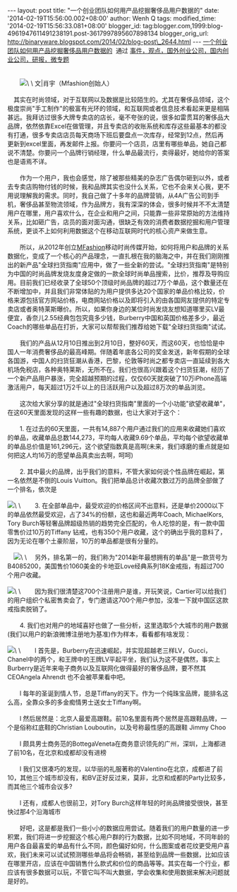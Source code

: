 --- layout: post title: "一个创业团队如何用产品挖掘奢侈品用户数据的"
date: '2014-02-19T15:56:00.002+08:00' author: Wenh Q tags:
modified\_time: '2014-02-19T15:56:33.081+08:00' blogger\_id:
tag:blogger.com,1999:blog-4961947611491238191.post-3617997895607898134
blogger\_orig\_url:
http://binaryware.blogspot.com/2014/02/blog-post\_2644.html ---
[一个创业团队如何用产品挖掘奢侈品用户数据的](http://www.kuailiyu.com/article/8333.html)  通过
[事件，观点，国外创业公司，国内创业公司，研报，微专题](http://www.kuailiyu.com/)\
\
\
　　![](https://images-blogger-opensocial.googleusercontent.com/gadgets/proxy?url=http%3A%2F%2Fwww.kuailiyu.com%2Fuploadfile%2F2014%2F0219%2F20140219102615174.jpg&container=blogger&gadget=a&rewriteMime=image%2F*)\
\
文|肖宇（Mfashion创始人）\
\
　其实在时尚领域，对于互联网以及数据是比较陌生的。尤其在奢侈品领域，这个极度崇尚"手工制作"的极富有光环的领域，和互联网或者信息技术看起来更是相隔甚远。我拜访过很多大牌专卖店的店长，毫不夸张的说，很多如雷贯耳的奢侈品大品牌，依然依靠Excel在做管理，并且专卖店的收账系统和库存这些最基本的都没有打通，很多专卖店店员每天商场下班后要盘点一次库存，经常到12点，然后再更新到excel里面，再发邮件上报。你要问一个店员，店里有哪些单品，她自己都说不清楚。你要问一个品牌行销经理，什么单品最流行，卖得最好，她给你的答案也是语焉不详。\
\
　　作为一个用户，我也会感觉，除了被那些精美的杂志广告偶尔砸到以外，或者去专卖店购物付钱的时候，我和品牌其实也没什么关系，它也不会来关心我，更不用说理解我的需求。同时，我自己做了十多年的品牌营销，从4A广告公司到手机，奢侈品甚至物流领域，作为品牌方，我有深深的体会，很多时候并不不太清楚用户在哪里，用户喜欢什么，在企业和用户之间，只能靠一些非常原始的方法维持关系，比如砸广告，店员的面对面沟通，很缺乏有效的消费者数据挖掘和用户管理系统，更谈不上如何利用数据这个在移动互联网时代的核心资产来做生意。\
\
　　所以，从2012年创立[MFashion](http://www.mfashion.com.cn/)移动时尚传媒开始，如何将用户和品牌的关系数据化，变成了一个核心的产品理念，一直扎根在我的脑海之中，并在我们刚刚推出的新产品"全球扫货指南"应用中，做了一些全新的尝试。"全球扫货指南"是特别为中国的时尚品牌发烧友度身定做的一款全球时尚单品搜索，比价，推荐及导购应用。目前我们已经收录了全球50个顶级时尚品牌的超过7万个单品，这个数量还在不断增加中，并且我们非常体贴的为用户提供多达20个国家的单品价格比较，价格来源包括官方网站价格，电商网站价格以及即将引入的由各国网友提供的特定专卖店或者奥特莱斯曝价。所以，如果你身边的某位时尚发烧友想知道哪里买LV最便宜，香奈儿2.55经典包包究竟多少钱，Burberry中国和英国价格差多少，最近Coach的哪些单品在打折，大家可以帮帮我们推荐给她下载"全球扫货指南"试试。\
\
　　我们的产品从12月10日推出到2月10日，整好60天，而这60天，也恰恰是中国人一年消费奢侈品的最高峰期。伴随着年底各公司的奖金发送，新年假期的全球各国游，中国人的扫货狂潮从香港，巴黎，伦敦等时尚之都专卖店一直延续到各大机场免税店，各种奥特莱斯，无所不在。我们也很高兴跟着这个扫货狂潮，经历了一个新产品用户暴涨，完全超越预期的过程，仅仅60天就突破了10万iPhone高端激活用户，每天超过1万2千以上的日活跃用户以及超过8万次的单品浏览。\
\
　　这次给大家分享的就是通过"全球扫货指南"里面的一个小功能"欲望收藏单"，在这60天里面发现的这样一些有趣的数据，也让大家对于这个：\
\
　　1.
在过去的60天里面，一共有14,887个用户通过我们的应用来收藏她们喜欢的单品，收藏单品总数144,273，平均每人收藏9.69个单品，平均每个欲望收藏单的单品总价值是161,296元，这个欲望指数真是高啊(未来，我们琢磨的重点就是如何把这人均16万的愿望单品真卖出去啊，呵呵)\
\
　　2.
其中最火的品牌，出乎我们的意料，不管大家如何说个性品牌在崛起，第一名依然是不倒的Louis
Vuitton。我们把单品总计收藏次数过万的品牌全部做了一个排名，依次是\
\
![](https://images-blogger-opensocial.googleusercontent.com/gadgets/proxy?url=http%3A%2F%2Fwww.kuailiyu.com%2Fuploadfile%2F2014%2F0219%2F20140219101753250.jpg&container=blogger&gadget=a&rewriteMime=image%2F*)\
\
　　3.
在全部单品中，最受欢迎的价格区间不出意料，还是单价2000以下的单品依然最受欢迎，占了34%的份额，这也和最近两年Coach,
MichaelKors, Tory
Burch等轻奢品牌超级热销的趋势完全匹配的，令人吃惊的是，有一款中国零售价过10万的Tiffany
钻戒，也有350个用户收藏，这个的确出乎我的意料了，因为无论在哪个土豪阶层，10万的单品都是很有分量的。\
\
　![](https://images-blogger-opensocial.googleusercontent.com/gadgets/proxy?url=http%3A%2F%2Fwww.kuailiyu.com%2Fuploadfile%2F2014%2F0219%2F20140219101753267.jpg&container=blogger&gadget=a&rewriteMime=image%2F*)\
\
　另外，排名第一的，我们称为"2014新年最想拥有的单品"是一款货号为B4085200，美国售价1060美金的卡地亚Love经典系列18K金戒指，有超过700个用户收藏。\
\
![](https://images-blogger-opensocial.googleusercontent.com/gadgets/proxy?url=http%3A%2F%2Fwww.kuailiyu.com%2Fuploadfile%2F2014%2F0219%2F20140219101751499.jpg&container=blogger&gadget=a&rewriteMime=image%2F*)\
\
　　因为我们很清楚这700个注册用户是谁，开玩笑说，Cartier可以给我们的用户组织个私密售卖会了，专门邀请这700个用户参加，没准一下就中国区这款戒指卖脱销了。\
\
　　4.
我们也对用户的地域喜好也做了一些分析，这里选取5个大城市的用户数据(我们以用户的新浪微博注册地为基准)作为样本，看看都有啥发现：\
\
![](https://images-blogger-opensocial.googleusercontent.com/gadgets/proxy?url=http%3A%2F%2Fwww.kuailiyu.com%2Fuploadfile%2F2014%2F0219%2F20140219101751746.jpg&container=blogger&gadget=a&rewriteMime=image%2F*)\
\
　　l
首先是，Burberry在迅速崛起，并实现超越老三样LV，Gucci，Chanel中的两个，和王牌中的王牌LV平起平坐，我们认为这不是偶然，事实上Burberry是近年来电子商务以及互联网化做得最好的奢侈品牌，要不然其CEOAngela
Ahrendt 也不会被苹果看中吧。\
\
　　l
每年的圣诞到情人节，总是Tiffany的天下。作为一个纯珠宝品牌，能排名这么高，全靠众多的多金痴情男士送女士Tiffany啊。\
\
　　l
然后居然是：北京人最爱高跟鞋。前10名里面有两个居然是高跟鞋品牌，一个是俗称红底鞋的Christian
Louboutin，以及号称最性感的高跟鞋 Jimmy Choo\
\
　　l
颇具男士商务范的BottegaVeneta在商务意识领先的广州，深圳，上海都进了前10名，在北京和成都却没有进榜\
\
　　l
我们又很凑巧的发现，以华丽的礼服著称的Valentino在北京，成都进了前10，其他三个城市却没有，和BV正好反过来，莫非，北京和成都的Party比较多，而其他三个城市会议多?\
\
　　l 还有，成都人也很前卫，对Tory
Burch这样年轻的时尚品牌接受很快，甚至快过那4个沿海城市\
\
　　好吧，这是都是我们一些小小的数据应用尝试。随着我们的用户数量的进一步积累，我们将进一步挖掘这个核心用户群的行为数据，比如不同地域，不同年龄的用户各自最喜爱的单品有什么不同，颜色偏好如何，什么图案或者花纹更受用户喜欢，我们未来可以试试预测哪些单品将会畅销，甚至给到品牌一些数据，比如应该在哪里开店，应该在中国销售什么款式和价位的商品等等。其实在每一个行业，都应该有很多数据可以玩，不管它叫不叫大数据，学会收集和使用数据来解决问题就是好的。
